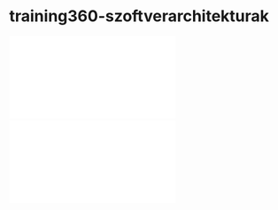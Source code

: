 # training360-szoftverarchitekturak
![webalkalmazás](webalkalmazás.pdf)
![többrétegűwebalkalmazás](többrétegűalkalmazás.pdf)
